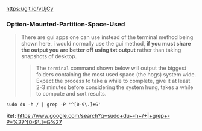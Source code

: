 https://git.io/vUjCy
### Option-Mounted-Partition-Space-Used ###
> There are gui apps one can use instead of the terminal method being shown here, i would normally use the gui method, **if you must share the output you are better off using txt output** rather than taking snapshots of desktop.
>> The `terminal` command shown below will output the biggest folders containing the most used space (the hogs) system wide. Expect the process to take a while to complete, give it at least 2-3 minutes before considering the system hung, takes a while to compute and sort results.

`sudo du -h / | grep -P '^[0-9\.]+G'`

Ref: https://www.google.com/search?q=sudo+du+-h+/+|+grep+-P+%27^[0-9\.]+G%27
